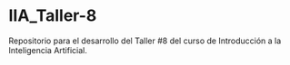 # IIA_Taller-8

Repositorio para el desarrollo del Taller #8 del curso de Introducción a la Inteligencia Artificial.
